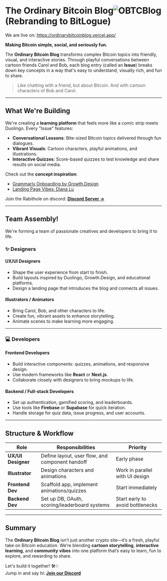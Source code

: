 
# The Ordinary Bitcoin Blog![OBTCBlog](https://github.com/user-attachments/assets/d2a01c5f-b334-47b2-97ba-fb1da8381280) (Rebranding to BitLogue)
We are live on: https://ordinarybitcoinblog.vercel.app/

**Making Bitcoin simple, social, and seriously fun.**

The **Ordinary Bitcoin Blog** transforms complex Bitcoin topics into friendly, visual, and interactive stories. Through playful conversations between cartoon friends Carol and Bob, each blog entry (called an **Issue**)<Renamed to story> breaks down key concepts in a way that's easy to understand, visually rich, and fun to share.

> Like chatting with a friend, but about Bitcoin. And with cartoon characters of Bob and Carol. 

---

## What We're Building

We're creating a **learning platform** that feels more like a comic strip meets Duolingo. Every "Issue" features:

-  **Conversational Lessons**: Bite-sized Bitcoin topics delivered through fun dialogues.
-  **Vibrant Visuals**: Cartoon characters, playful animations, and illustrations.
-  **Interactive Quizzes**: Score-based quizzes to test knowledge and share results on social media.

Check out the **concept inspiration**:
- [Grammarly Onboarding by Growth.Design](https://growth.design/case-studies/grammarly-onboarding-survey)
- [Landing Page Vibes: Diana Lu](https://diana.lu/)

Join the Rabithole on discord: [**Discord Server →**](https://discord.gg/3C8Zhv8A)

---

## Team Assembly!

We're forming a team of passionate creatives and developers to bring it to life.

### ✨ Designers 

#### UX/UI Designers
- Shape the user experience from start to finish.
- Build layouts inspired by Duolingo, Growth.Design, and educational platforms.
- Design a landing page that introduces the blog and connects all issues.

#### Illustrators / Animators
- Bring Carol, Bob, and other characters to life.
- Create fun, vibrant assets to enhance storytelling.
- Animate scenes to make learning more engaging.

---

### 💻 Developers 

#### Frontend Developers
- Build interactive components: quizzes, animations, and responsive design.
- Use modern frameworks like **React** or **Next.js**.
- Collaborate closely with designers to bring mockups to life.

#### Backend / Full-stack Developers
- Set up authentication, gamified scoring, and leaderboards.
- Use tools like **Firebase** or **Supabase** for quick iteration.
- Handle storage for quiz data, issue progress, and user accounts.

---

## Structure & Workflow

| Role                 | Responsibilities                                   | Priority                          |
|----------------------|----------------------------------------------------|-----------------------------------|
| **UX/UI Designer**   | Define layout, user flow, and component handoff    | Early phase                       |
| **Illustrator**      | Design characters and animations                   | Work in parallel with UI design   |
| **Frontend Dev**     | Scaffold app, implement animations/quizzes         | Start immediately                 |
| **Backend Dev**      | Set up DB, OAuth, scoring/leaderboard systems      | Start early to avoid bottlenecks  |

---

## Summary

The **Ordinary Bitcoin Blog** isn’t just another crypto site—it’s a fresh, playful take on Bitcoin education. We’re blending **cartoon storytelling**, **interactive learning**, and **community vibes** into one platform that’s easy to learn, fun to explore, and rewarding to share.

Let's build it together! 🛠️✨  
Jump in and say hi: [**Join our Discord**](https://discord.gg/3C8Zhv8A)

